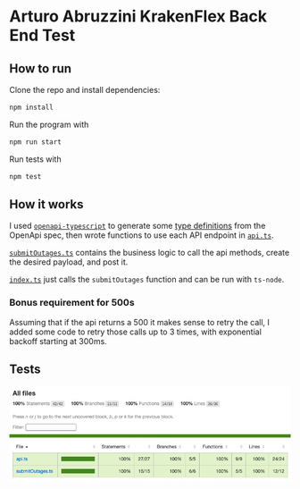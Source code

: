 # Arturo Abruzzini KrakenFlex Back End Test

## How to run

Clone the repo and install dependencies:

```bash
npm install
```

Run the program with

```bash
npm run start
```

Run tests with

```bash
npm test
```

## How it works

I used [`openapi-typescript`](https://www.npmjs.com/package/openapi-typescript) to generate some [type definitions](./src/types.ts) from the OpenApi spec, then wrote functions to use each API endpoint in [`api.ts`](./src/api.ts).

[`submitOutages.ts`](./src/submitOutages.ts) contains the business logic to call the api methods, create the desired payload, and post it.

[`index.ts`](./src/index.ts) just calls the `submitOutages` function and can be run with `ts-node`.

### Bonus requirement for 500s

Assuming that if the api returns a 500 it makes sense to retry the call, I added some code to retry those calls up to 3 times, with exponential backoff starting at 300ms.

## Tests

![Coverage report](./coverage.png)
